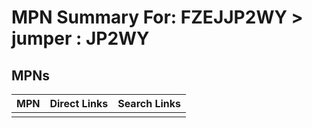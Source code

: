 



# MPN Summary For: FZEJJP2WY > jumper : JP2WY

## MPNs
  

|MPN|Direct Links|Search Links|
| :--- | :--- | :--- |
||||

